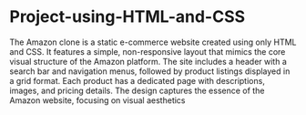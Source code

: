# Project-using-HTML-and-CSS


The Amazon clone is a static e-commerce website created using only HTML and CSS. It features a simple, non-responsive layout that mimics the core visual structure of the Amazon platform. The site includes a header with a search bar and navigation menus, followed by product listings displayed in a grid format. Each product has a dedicated page with descriptions, images, and pricing details. The design captures the essence of the Amazon website, focusing on visual aesthetics
